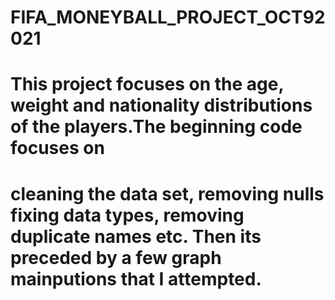 # FIFA_MONEYBALL_PROJECT_OCT92021 
  # This project focuses on the age, weight and nationality distributions of the players.The beginning code focuses on 
  # cleaning the data set, removing nulls fixing data types, removing duplicate names etc. Then its preceded by a few graph mainputions that I attempted.   
